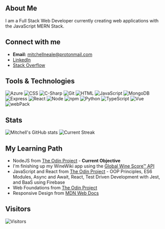 <!--
**mitchellneale/mitchellneale** is a ✨ _special_ ✨ repository because its `README.md` (this file) appears on your GitHub profile.

Here are some ideas to get you started:

- 🔭 I’m currently working on ...
- 🌱 I’m currently learning ...
- 👯 I’m looking to collaborate on ...
- 🤔 I’m looking for help with ...
- 💬 Ask me about ...
- 📫 How to reach me: ...
- 😄 Pronouns: ...
- ⚡ Fun fact: ...
-->
## About Me
I am a Full Stack Web Developer currently creating web applications with the JavaScript MERN Stack.

## Connect with me
- **Email:** mitchellneale@protonmail.com
- [LinkedIn](https://www.linkedin.com/in/mitchellneale/) 
- [Stack Overflow](https://stackoverflow.com/users/15049499/mitchell-neale?tab=profile)

## Tools & Technologies
![Azure](https://img.shields.io/badge/-Azure-000?style=flat&logo=microsoft-azure&logoColor=microsoft-azure&color=404254)
![CSS](https://img.shields.io/badge/-CSS-000?style=flat&logo=CSS3&logoColor=264DE4&color=404254)
![C-Sharp](https://img.shields.io/badge/-C%23-000?style=flat&logo=C-Sharp&logoColor=239120&color=404254)
![Git](https://img.shields.io/badge/-Git-000?style=flat&logo=git&logoColor=git&color=404254)
![HTML](https://img.shields.io/badge/-HTML-000?style=flat&logo=html5&logoColor=html&color=404254)
![JavaScript](https://img.shields.io/badge/-JavaScript-000?style=flat&logoColor=javascript&logo=javascript&color=404254)
![MongoDB](https://img.shields.io/badge/-MongoDB-000?style=flat&logo=mongodb&logoColor=mongodb&color=404254)
![Express](https://img.shields.io/badge/-Express-000?style=flat&logo=express&logoColor=express&color=404254)
![React](https://img.shields.io/badge/-React-000?style=flat&logoColor=react&logo=React&color=404254)
![Node](https://img.shields.io/badge/-Node.js-000?style=flat&logoColor=Node.JS&logo=Node.JS&color=404254)
![npm](https://img.shields.io/badge/-npm-000?style=flat&logoColor=orange&logo=npm&color=404254)
![Python](https://img.shields.io/badge/-Python-000?style=flat&logoColor=python&logo=python&color=404254)
![TypeScript](https://img.shields.io/badge/-TypeScript-000?style=flat&logoColor=TypeScript&logo=TypeScript&color=404254)
![Vue](https://img.shields.io/badge/-Vue.js-000?style=flat&logoColor=Vue.js&logo=Vue.js&color=404254)
![webPack](https://img.shields.io/badge/-webpack-000?style=flat&logoColor=Webpack&logo=Webpack&color=404254)

## Stats
![Mitchell's GitHub stats](https://github-readme-stats.vercel.app/api?username=mitchellneale&show_icons=true&&count_private=true&&theme=algolia)
![Current Streak](https://github-readme-streak-stats.herokuapp.com/?user=mitchellneale&&hide_border=false&&theme=algolia)

## My Learning Path
- NodeJS from [The Odin Project](https://www.theodinproject.com/paths/full-stack-javascript/courses/nodejs) - **Current Objective**
- I'm finishing up my WineWiki app using the [Global Wine Score™ API](https://www.globalwinescore.com/api/)
- JavaScript and React from [The Odin Project](https://www.theodinproject.com/paths/full-stack-javascript/courses/javascript) - OOP Principles, ES6 Modules, Async and Await, React, Test Driven Development with Jest, and BaaS using Firebase
- Web Foundations from [The Odin Project](https://www.theodinproject.com/paths/foundations/courses/foundations)
- Responsive Design from [MDN Web Docs](https://developer.mozilla.org/en-US/docs/Learn/CSS/CSS_layout/Responsive_Design)
## Visitors 
![Visitors](https://visitor-badge.glitch.me/badge?page_id=mitchellneale.visitor-badge)
